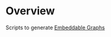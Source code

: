 # Overview

Scripts to generate [Embeddable Graphs](https://docs.datadoghq.com/dashboards/guide/embeddable-graphs-with-template-variables)
